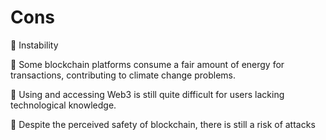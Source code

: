 # Cons

🔸 Instability

🔸 Some blockchain platforms consume a fair amount of energy for transactions, contributing to climate change problems.

🔸 Using and accessing Web3 is still quite difficult for users lacking technological knowledge.

🔸 Despite the perceived safety of blockchain, there is still a risk of attacks
